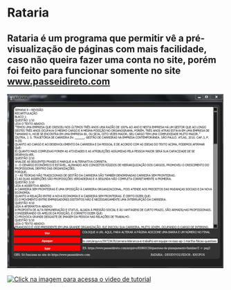 # Rataria
## Rataria é um programa que permitir vê a pré-visualização de páginas com mais facilidade, caso não queira fazer uma conta no site, porém foi feito para funcionar somente no site www.passeidireto.com
![RATARIA](https://github.com/Khufos/Rataria_passeidireto/blob/main/fotorato.png)




[![Click na imagem para acessa o video de tutorial](http://img.youtube.com/vi/E6n8rwwWDMc/0.jpg)](http://www.youtube.com/watch?v=E6n8rwwWDMc "Video tutorial ")

